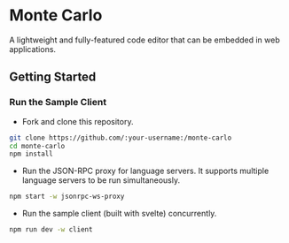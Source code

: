 # Monte Carlo

A lightweight and fully-featured code editor that can be embedded in web applications.

## Getting Started

### Run the Sample Client

- Fork and clone this repository.

```bash
git clone https://github.com/:your-username:/monte-carlo
cd monte-carlo
npm install
```

- Run the JSON-RPC proxy for language servers. It supports multiple language servers to be run simultaneously.

```bash
npm start -w jsonrpc-ws-proxy
```

- Run the sample client (built with svelte) concurrently.

```bash
npm run dev -w client
```

